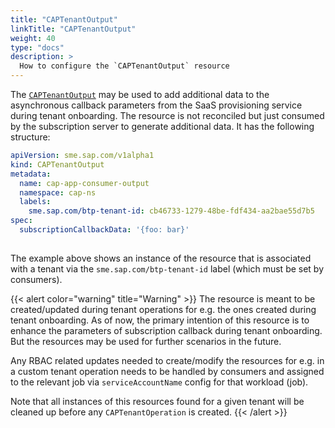 ```yaml
---
title: "CAPTenantOutput"
linkTitle: "CAPTenantOutput"
weight: 40
type: "docs"
description: >
  How to configure the `CAPTenantOutput` resource
---
```


The [`CAPTenantOutput`](https://sap.github.io/cap-operator/docs/reference/#sme.sap.com/v1alpha1.CAPTenantOutput) may be used to add additional data to the asynchronous callback parameters from the SaaS provisioning service during tenant onboarding. The resource is not reconciled but just consumed by the subscription server to generate additional data. It has the following structure:

```yaml
apiVersion: sme.sap.com/v1alpha1
kind: CAPTenantOutput
metadata:
  name: cap-app-consumer-output
  namespace: cap-ns
  labels:
    sme.sap.com/btp-tenant-id: cb46733-1279-48be-fdf434-aa2bae55d7b5
spec:
  subscriptionCallbackData: '{foo: bar}'
  
```
The example above shows an instance of the resource that is associated with a tenant via the `sme.sap.com/btp-tenant-id` label (which must be set by consumers).

{{< alert color="warning" title="Warning" >}}
The resource is meant to be created/updated during tenant operations for e.g. the ones created during tenant onboarding. As of now, the primary intention of this resource is to enhance the parameters of subscription callback during tenant onboarding. But the resources may be used for further scenarios in the future.

Any RBAC related updates needed to create/modify the resources for e.g. in a custom tenant operation needs to be handled by consumers and assigned to the relevant job via `serviceAccountName` config for that workload (job).

Note that all instances of this resources found for a given tenant will be cleaned up before any `CAPTenantOperation` is created.
{{< /alert >}}